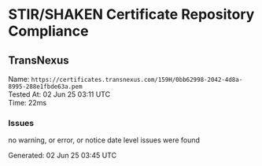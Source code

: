 # STIR/SHAKEN Certificate Repository Compliance

## TransNexus

Name: `https://certificates.transnexus.com/159H/0bb62998-2042-4d8a-8995-288e1fbde63a.pem`\
Tested At: 02 Jun 25 03:11 UTC\
Time: 22ms

### Issues

no warning, or error, or notice date level issues were found

Generated: 02 Jun 25 03:45 UTC